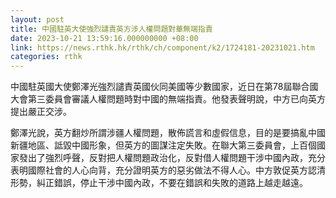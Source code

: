 ```yaml
---
layout: post
title: 中國駐英大使強烈譴責英方涉人權問題對華無端指責
date: 2023-10-21 13:59:16.000000000 +08:00
link: https://news.rthk.hk/rthk/ch/component/k2/1724181-20231021.htm
categories: rthk
---
```


中國駐英國大使鄭澤光強烈譴責英國伙同美國等少數國家，近日在第78屆聯合國大會第三委員會審議人權問題時對中國的無端指責。他發表聲明說，中方已向英方提出嚴正交涉。

鄭澤光說，英方翻炒所謂涉疆人權問題，散佈謊言和虛假信息，目的是要搞亂中國新疆地區、詆毀中國形象，但英方的圖謀注定失敗。在聯大第三委員會，上百個國家發出了強烈呼聲，反對把人權問題政治化，反對借人權問題干涉中國內政，充分表明國際社會的人心向背，充分證明英方的惡劣做法不得人心。中方敦促英方認清形勢，糾正錯誤，停止干涉中國內政，不要在錯誤和失敗的道路上越走越遠。
